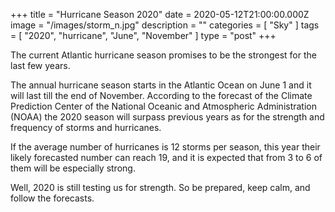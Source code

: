 +++
title = "Hurricane Season 2020"
date = 2020-05-12T21:00:00.000Z
image = "/images/storm_n.jpg"
description = ""
categories = [ "Sky" ]
tags = [ "2020", "hurricane", "June", "November" ]
type = "post"
+++

The current Atlantic hurricane season promises to be the strongest for the last few years.

The annual hurricane season starts in the Atlantic Ocean on June 1 and it will last till the end of November. According to the forecast of the Climate Prediction Center of the National Oceanic and Atmospheric Administration (NOAA) the 2020 season will surpass previous years as for the strength and frequency of storms and hurricanes.

If the average number of hurricanes is 12 storms per season, this year their likely forecasted number can reach 19, and it is expected that from 3 to 6 of them will be especially strong.

Well, 2020 is still testing us for strength. So be prepared, keep calm, and follow the forecasts.
